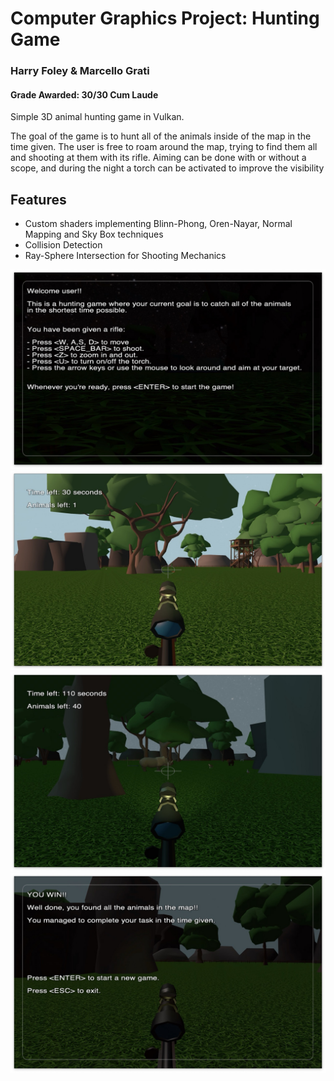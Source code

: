 # Computer Graphics Project: Hunting Game 
### Harry Foley & Marcello Grati
#### Grade Awarded: 30/30 Cum Laude

Simple 3D animal hunting game in Vulkan.

The goal of the game is to hunt all of the animals inside of the map in the time given.
The user is free to roam around the map, trying to find them all and shooting at them with its rifle.
Aiming can be done with or without a scope, and during the night a torch can be activated to improve the visibility

## Features 

- Custom shaders implementing Blinn-Phong, Oren-Nayar, Normal Mapping and Sky Box techniques
- Collision Detection
- Ray-Sphere Intersection for Shooting Mechanics

![Alt text](resources/start_screen.jpeg?raw=true "Starting menu")
![Alt text](resources/day_screen.jpeg?raw=true "Day time scene")
![Alt text](resources/night_screen.jpeg?raw=true "Night time scene")
![Alt text](resources/end_screen.jpeg?raw=true "End menu")




